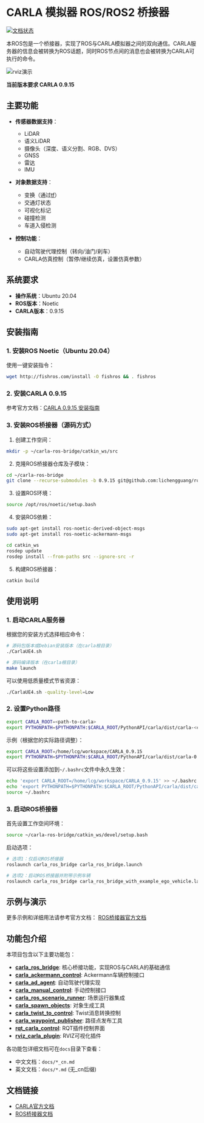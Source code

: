 # CARLA 模拟器 ROS/ROS2 桥接器

[![文档状态](https://readthedocs.org/projects/carla/badge/?version=latest)](http://carla.readthedocs.io)

本ROS包是一个桥接器，实现了ROS与CARLA模拟器之间的双向通信。CARLA服务器的信息会被转换为ROS话题，同时ROS节点间的消息也会被转换为CARLA可执行的命令。

![rviz演示](./docs/images/ad_demo.png "自动驾驶演示")

**当前版本要求 CARLA 0.9.15**

## 主要功能

- **传感器数据支持**：
  - LiDAR
  - 语义LiDAR
  - 摄像头（深度、语义分割、RGB、DVS）
  - GNSS
  - 雷达
  - IMU

- **对象数据支持**：
  - 变换（通过[tf](http://wiki.ros.org/tf)）
  - 交通灯状态
  - 可视化标记
  - 碰撞检测
  - 车道入侵检测

- **控制功能**：
  - 自动驾驶代理控制（转向/油门/刹车）
  - CARLA仿真控制（暂停/继续仿真，设置仿真参数）

## 系统要求

- **操作系统**：Ubuntu 20.04
- **ROS版本**：Noetic
- **CARLA版本**：0.9.15

## 安装指南

### 1. 安装ROS Noetic（Ubuntu 20.04）

使用一键安装指令：
```bash
wget http://fishros.com/install -O fishros && . fishros
```

### 2. 安装CARLA 0.9.15

参考官方文档：[CARLA 0.9.15 安装指南](https://carla.readthedocs.io/en/0.9.15/)

### 3. 安装ROS桥接器（源码方式）

1. 创建工作空间：
```bash
mkdir -p ~/carla-ros-bridge/catkin_ws/src
```

2. 克隆ROS桥接器仓库及子模块：
```bash
cd ~/carla-ros-bridge
git clone --recurse-submodules -b 0.9.15 git@github.com:lichengguang/ros-bridge.git catkin_ws/src/ros-bridge
```

3. 设置ROS环境：
```bash
source /opt/ros/noetic/setup.bash
```

4. 安装ROS依赖：
```bash
sudo apt-get install ros-noetic-derived-object-msgs
sudo apt-get install ros-noetic-ackermann-msgs

cd catkin_ws
rosdep update
rosdep install --from-paths src --ignore-src -r
```

5. 构建ROS桥接器：
```bash
catkin build
```

## 使用说明

### 1. 启动CARLA服务器

根据您的安装方式选择相应命令：
```bash
# 源码包版本或Debian安装版本（在carla根目录）
./CarlaUE4.sh

# 源码编译版本（在carla根目录）
make launch
```

可以使用低质量模式节省资源：
```bash
./CarlaUE4.sh -quality-level=Low
```

### 2. 设置Python路径

```bash
export CARLA_ROOT=<path-to-carla>
export PYTHONPATH=$PYTHONPATH:$CARLA_ROOT/PythonAPI/carla/dist/carla-<carla_version_and_arch>.egg:$CARLA_ROOT/PythonAPI/carla
```

示例（根据您的实际路径调整）：
```bash
export CARLA_ROOT=/home/lcg/workspace/CARLA_0.9.15
export PYTHONPATH=$PYTHONPATH:$CARLA_ROOT/PythonAPI/carla/dist/carla-0.9.15-py3.8-linux-x86_64.egg:$CARLA_ROOT/PythonAPI/carla
```

可以将这些设置添加到`~/.bashrc`文件中永久生效：
```bash
echo 'export CARLA_ROOT=/home/lcg/workspace/CARLA_0.9.15' >> ~/.bashrc
echo 'export PYTHONPATH=$PYTHONPATH:$CARLA_ROOT/PythonAPI/carla/dist/carla-0.9.15-py3.8-linux-x86_64.egg:$CARLA_ROOT/PythonAPI/carla' >> ~/.bashrc
source ~/.bashrc
```

### 3. 启动ROS桥接器

首先设置工作空间环境：
```bash
source ~/carla-ros-bridge/catkin_ws/devel/setup.bash
```

启动选项：
```bash
# 选项1：仅启动ROS桥接器
roslaunch carla_ros_bridge carla_ros_bridge.launch

# 选项2：启动ROS桥接器并附带示例车辆
roslaunch carla_ros_bridge carla_ros_bridge_with_example_ego_vehicle.launch
```

## 示例与演示

更多示例和详细用法请参考官方文档：
[ROS桥接器官方文档](https://carla.readthedocs.io/projects/ros-bridge/en/latest/)


## 功能包介绍

本项目包含以下主要功能包：

- **[carla_ros_bridge](./docs/carla_ros_bridge_cn.md)**: 核心桥接功能，实现ROS与CARLA的基础通信
- **[carla_ackermann_control](./docs/carla_ackermann_control_cn.md)**: Ackermann车辆控制接口
- **[carla_ad_agent](./docs/carla_ad_agent_cn.md)**: 自动驾驶代理实现
- **[carla_manual_control](./docs/carla_manual_control_cn.md)**: 手动控制接口
- **[carla_ros_scenario_runner](./docs/carla_ros_scenario_runner_cn.md)**: 场景运行器集成
- **[carla_spawn_objects](./docs/carla_spawn_objects_cn.md)**: 对象生成工具
- **[carla_twist_to_control](./docs/carla_twist_to_control_cn.md)**: Twist消息转换控制
- **[carla_waypoint_publisher](./docs/carla_waypoint_cn.md)**: 路径点发布工具
- **[rqt_carla_control](./docs/rqt_plugin_cn.md)**: RQT插件控制界面
- **[rviz_carla_plugin](./docs/rviz_plugin_cn.md)**: RVIZ可视化插件

各功能包详细文档可在`docs`目录下查看：

- 中文文档：`docs/*_cn.md`
- 英文文档：`docs/*.md` (无_cn后缀)

## 文档链接

- [CARLA官方文档](https://carla.readthedocs.io)
- [ROS桥接器文档](https://carla.readthedocs.io/projects/ros-bridge/en/latest/)
